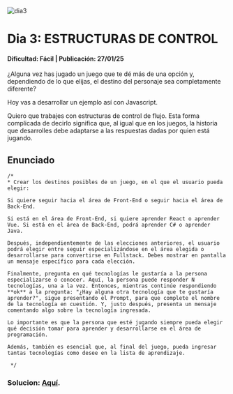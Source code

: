 ![dia3](https://github.com/user-attachments/assets/571893ca-bf75-42f6-abeb-dacec12edcb7)

# Dia 3: ESTRUCTURAS DE CONTROL
#### Dificultad: Fácil | Publicación: 27/01/25 

¿Alguna vez has jugado un juego que te dé más de una opción y, dependiendo de lo que elijas, el destino del personaje sea completamente diferente?

Hoy vas a desarrollar un ejemplo así con Javascript.

Quiero que trabajes con estructuras de control de flujo. Esta forma complicada de decirlo significa que, al igual que en los juegos, la historia que desarrolles debe adaptarse a las respuestas dadas por quien está jugando.

## Enunciado

```
/*
* Crear los destinos posibles de un juego, en el que el usuario pueda elegir:

Si quiere seguir hacia el área de Front-End o seguir hacia el área de Back-End.
 
Si está en el área de Front-End, si quiere aprender React o aprender Vue. Si está en el área de Back-End, podrá aprender C# o aprender Java.
 
Después, independientemente de las elecciones anteriores, el usuario podrá elegir entre seguir especializándose en el área elegida o desarrollarse para convertirse en Fullstack. Debes mostrar en pantalla un mensaje específico para cada elección.
 
Finalmente, pregunta en qué tecnologías le gustaría a la persona especializarse o conocer. Aquí, la persona puede responder N tecnologías, una a la vez. Entonces, mientras continúe respondiendo **ok** a la pregunta: "¿Hay alguna otra tecnología que te gustaría aprender?", sigue presentando el Prompt, para que complete el nombre de la tecnología en cuestión. Y, justo después, presenta un mensaje comentando algo sobre la tecnología ingresada.
 
Lo importante es que la persona que esté jugando siempre pueda elegir qué decisión tomar para aprender y desarrollarse en el área de programación.

Además, también es esencial que, al final del juego, pueda ingresar tantas tecnologías como desee en la lista de aprendizaje.

 */
```
### Solucion:  **[Aquí](solucion3.md)**.
